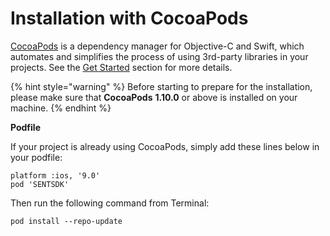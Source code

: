 # Installation with CocoaPods

[CocoaPods](http://cocoapods.org/) is a dependency manager for Objective-C and Swift, which automates and simplifies the process of using 3rd-party libraries in your projects. See the [Get Started](http://cocoapods.org/#get_started) section for more details.

{% hint style="warning" %}
Before starting to prepare for the installation, please make sure that **CocoaPods** **1.10.0** or above is installed on your machine. 
{% endhint %}

**Podfile**

If your project is already using CocoaPods, simply add these lines below in your podfile:

```
platform :ios, '9.0'
pod 'SENTSDK'
```

Then run the following command from Terminal:

```
pod install --repo-update
```

